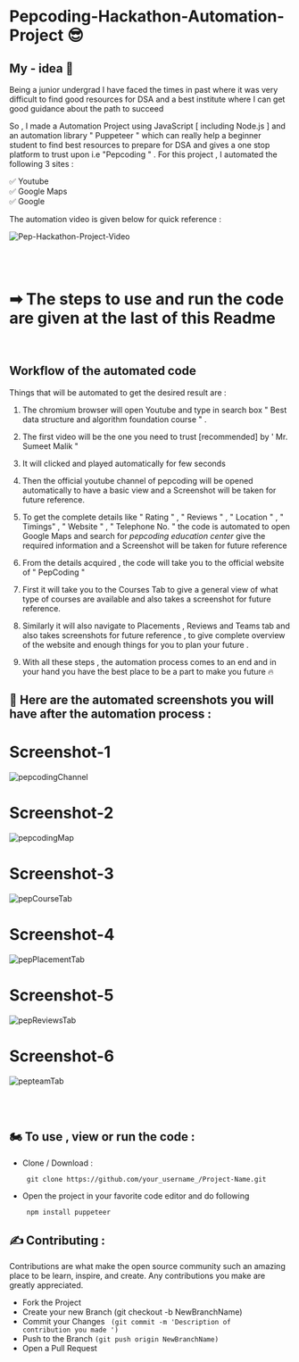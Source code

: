 # Pepcoding-Hackathon-Automation-Project 😎


## My - idea 🔆

Being a junior undergrad I have faced the times in past where it was very difficult to find good resources for DSA and a best institute where I can get good guidance about the path to succeed 

So , I made a Automation Project using JavaScript [ including Node.js ] and an automation library " Puppeteer " which can really help a beginner student to find best resources to prepare for DSA and gives a one stop platform to trust upon i.e "Pepcoding " . 
For this project , I automated the following 3 sites :

✅ Youtube       
✅ Google Maps      
✅ Google 

The automation video is given below for quick reference  :


 ![Pep-Hackathon-Project-Video](https://user-images.githubusercontent.com/64856348/114754851-a7b08f80-9d76-11eb-81e4-25f35b3a854b.gif)

<br><br>
 
# ➡ The steps to use and run the code are given at the last of this Readme 
 
 
 <br>
 
## Workflow of the automated code 
Things that will be automated to get the desired result are :
1. The chromium browser will open Youtube and type in search box " Best data structure and algorithm foundation course " .

2. The first video will be the one you need to trust [recommended] by ' Mr. Sumeet Malik "

3. It will clicked and played automatically for few seconds 

4. Then the official youtube channel of pepcoding will be opened automatically to have a basic view and a Screenshot will be taken for future reference.

5. To get the complete details like " Rating " , " Reviews " , " Location " , " Timings" , " Website " , " Telephone No. " the code is automated to open Google Maps and search for *pepcoding education center* give the required information and a Screenshot will be taken for future reference 

6. From the details acquired , the code will take you to the official website of  " PepCoding " 

7. First it will take you to the Courses Tab to give a general view of what type of courses are available and also takes a screenshot for future reference.

8. Similarly it will also navigate to Placements , Reviews and Teams tab  and also takes screenshots for future reference , to give complete overview of the website and enough things for you to plan your future .

9. With all these steps , the automation process comes to an end and in your hand you have the best place to be a part to make you future 🔥



## 🚩 Here are the automated screenshots you will have after the automation process :

# Screenshot-1
![pepcodingChannel](https://user-images.githubusercontent.com/64856348/114720312-8be8c180-9d55-11eb-8101-46ac584aab47.png)

# Screenshot-2
![pepcodingMap](https://user-images.githubusercontent.com/64856348/114720378-999e4700-9d55-11eb-8c2f-993b3a2ac429.png)

# Screenshot-3
![pepCourseTab](https://user-images.githubusercontent.com/64856348/114720436-a4f17280-9d55-11eb-8ae2-140e5bcb82f9.png)

# Screenshot-4
![pepPlacementTab](https://user-images.githubusercontent.com/64856348/114721529-a0798980-9d56-11eb-8975-0753ca08d352.png)

# Screenshot-5
![pepReviewsTab](https://user-images.githubusercontent.com/64856348/114720534-b9ce0600-9d55-11eb-8296-a63bfa009b38.png)

# Screenshot-6
![pepteamTab](https://user-images.githubusercontent.com/64856348/114720573-c0f51400-9d55-11eb-9bd5-f6f8016758db.png)

<br><br>

## 🏍 To use , view or run the code :

* Clone / Download :

       git clone https://github.com/your_username_/Project-Name.git
* Open the project in your favorite code editor and do following

       npm install puppeteer 



## ✍ Contributing :
Contributions are what make the open source community such an amazing place to be learn, inspire, and create. Any contributions you make are greatly appreciated.

* Fork the Project
* Create your new Branch (git checkout -b NewBranchName)
* Commit your Changes <code> (git commit -m 'Description of contribution you made ') </code>
* Push to the Branch <code>(git push origin NewBranchName)</code>
* Open a Pull Request
